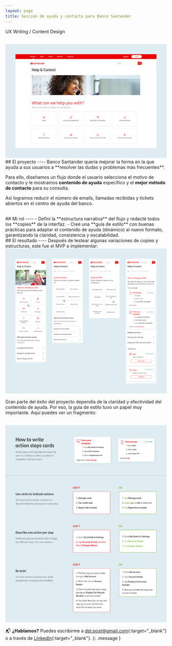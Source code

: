 ```yaml
---
layout: page
title: Sección de ayuda y contacto para Banco Santander
---
```

UX Writing / Content Design<br>

<br>
<a href="{{ site.baseurl }}/assets/Ayuda-y-contacto_1.png" target="_blank">
    <img 
        src="/assets/Ayuda-y-contacto_1.png" 
        alt="Ayuda-y-contacto_1"
    >
</a>

<br>
## El proyecto
----
Banco Santander quería mejorar la forma en la que ayuda a sus usuarios a **resolver las dudas y problemas más frecuentes**.

Para ello, diseñamos un flujo donde el usuario selecciona el motivo de contacto y le mostramos **contenido de ayuda** específico y el **mejor método de contacto** para su consulta.

Así logramos reducir el número de emails, llamadas recibidas y tickets abiertos en el centro de ayuda del banco.

<br>
## Mi rol
----
- Definí la **estructura narrativa** del flujo y redacté todos los **copies** de la interfaz.
- Creé una **guía de estilo** con buenas prácticas para adaptar el contenido de ayuda (dinámico) al nuevo formato, garantizando la claridad, consistencia y escalabilidad.

<br>
## El resultado
----
Después de testear algunas variaciones de copies y estructuras, este fue el MVP a implementar:

<br>
<a href="{{ site.baseurl }}/assets/Ayuda-y-contacto_2.png" target="_blank">
    <img 
        src="/assets/Ayuda-y-contacto_2.png" 
        alt="Ayuda-y-contacto_2"
    >
</a>
<br>

Gran parte del éxito del proyecto dependía de la claridad y efectividad del contenido de ayuda. Por eso, la guía de estilo tuvo un papel muy importante. Aquí puedes ver un fragmento:

<br>
<a href="{{ site.baseurl }}/assets/Ayuda-y-contacto_3.png" target="_blank">
    <img 
        src="/assets/Ayuda-y-contacto_3.png" 
        alt="Ayuda-y-contacto_3"
    >
</a>
<br>

📬 **¿Hablamos?** Puedes escribirme a [dst.post@gmail.com](mailto:dst.post@gmail.com){:target="_blank"} o a través de [LinkedIn](https://www.linkedin.com/in/daniel-s%C3%A1ez-torregrosa/){:target="_blank"}.
{: .message }

<br>

